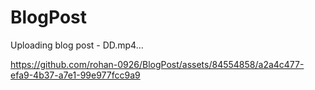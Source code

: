 # BlogPost

Uploading blog post - DD.mp4…



https://github.com/rohan-0926/BlogPost/assets/84554858/a2a4c477-efa9-4b37-a7e1-99e977fcc9a9

